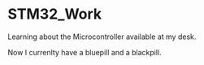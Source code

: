 # STM32_Work
Learning about the Microcontroller available at my desk. 

Now I currenlty have a bluepill and a blackpill. 
